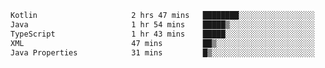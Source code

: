 <!-- <img align='right' src="https://github-readme-stats-eight-rose-90.vercel.app
/api?username=JesusJimenezG&show_icons=true&theme=radical">

### Hi there 👋 My name is Jesús.
- I'm a Computer Engineering student.
- I'm currently working as a Full stack Web developer and native Android Developer.

- Proghead.
- Inlärning svenska
- I also like to translate music on my YouTube channel. [![YouTube Views](https://img.shields.io/youtube/channel/views/UCWnlcC4_sV9Imcy9ysQpxHA?style=social)](https://www.youtube.com/channel/UCWnlcC4_sV9Imcy9ysQpxHA) -->
<!-- ![banner](https://github.com/JesusJimenezG/JesusJimenezG/blob/main/1.png) -->

<!--START_SECTION:waka-->

```txt
Kotlin                     2 hrs 47 mins   ████████░░░░░░░░░░░░░░░░░   31.48 %
Java                       1 hr 54 mins    █████▒░░░░░░░░░░░░░░░░░░░   21.51 %
TypeScript                 1 hr 43 mins    █████░░░░░░░░░░░░░░░░░░░░   19.43 %
XML                        47 mins         ██▒░░░░░░░░░░░░░░░░░░░░░░   08.97 %
Java Properties            31 mins         █▒░░░░░░░░░░░░░░░░░░░░░░░   05.93 %
```

<!--END_SECTION:waka-->

<!--
**JesusJimenezG/JesusJimenezG** is a ✨ _special_ ✨ repository because its `README.md` (this file) appears on your GitHub profile.

Here are some ideas to get you started:

- 🔭 I’m currently working on ...
- 🌱 I’m currently learning ...
- 👯 I’m looking to collaborate on ...
- 🤔 I’m looking for help with ...
- 💬 Ask me about ...
- 📫 How to reach me: ...
- 😄 Pronouns: ...
- ⚡ Fun fact: ...
-->
